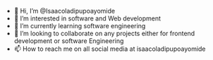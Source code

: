 - 👋 Hi, I’m @Isaacoladipupoayomide
- 👀 I’m interested in software and Web development 
- 🌱 I’m currently learning software engineering 
- 💞️ I’m looking to collaborate on any projects either for frontend development or software Engineering 
- 📫 How to reach me on all social media at isaacoladipupoayomide

<!---
Isaacoladipupoayomide/Isaacoladipupoayomide is a ✨ special ✨ repository because its `README.md` (this file) appears on your GitHub profile.
You can click the Preview link to take a look at your changes.
--->
